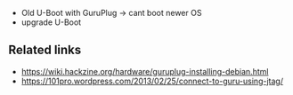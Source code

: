 
* Old U-Boot with GuruPlug -> cant boot newer OS
* upgrade U-Boot


## Related links

- https://wiki.hackzine.org/hardware/guruplug-installing-debian.html
- https://101pro.wordpress.com/2013/02/25/connect-to-guru-using-jtag/